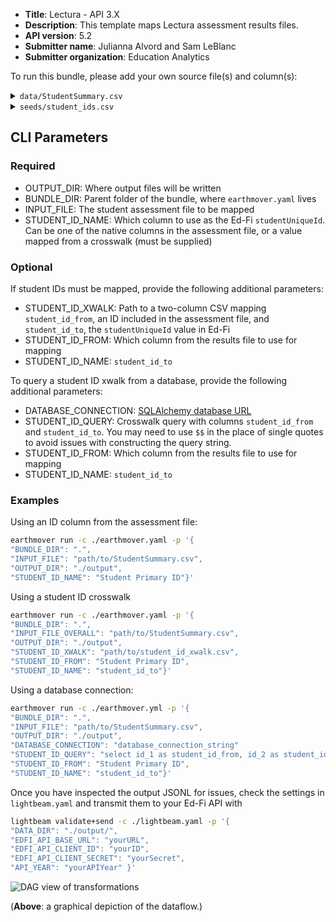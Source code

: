 * **Title**: Lectura - API 3.X
* **Description**: This template maps Lectura assessment results files. 
* **API version**: 5.2
* **Submitter name**: Julianna Alvord and Sam LeBlanc
* **Submitter organization**: Education Analytics

To run this bundle, please add your own source file(s) and column(s):
<details>
<summary><code>data/StudentSummary.csv</code></summary>
</details>

<details>
<summary><code>seeds/student_ids.csv</code></summary>

This is a [crosswalk file](https://en.wikipedia.org/wiki/Schema_crosswalk) for translating the student IDs in the assessment CSVs to student IDs in Ed-Fi (one may be a state ID and the other a district ID, for example). 

This file is **optional**. If one of the existing student IDs within the assessment
file maps to Ed-Fi's `studentUniqueId`, you can omit the crosswalk file and specify 
which column to use.

If neither of these match Ed-Fi's `studentUniqueId`, see the CLI parameters section below.

Required columns:
   - `from`
   - `to`
</details>


## CLI Parameters

### Required
- OUTPUT_DIR: Where output files will be written
- BUNDLE_DIR: Parent folder of the bundle, where `earthmover.yaml` lives
- INPUT_FILE: The student assessment file to be mapped
- STUDENT_ID_NAME: Which column to use as the Ed-Fi `studentUniqueId`. Can be one of the native columns in the assessment file, or a value mapped from a crosswalk (must be supplied)

### Optional
If student IDs must be mapped, provide the following additional parameters:
- STUDENT_ID_XWALK: Path to a two-column CSV mapping `student_id_from`, an ID included in the assessment file, and `student_id_to`, the `studentUniqueId` value in Ed-Fi
- STUDENT_ID_FROM: Which column from the results file to use for mapping
- STUDENT_ID_NAME: `student_id_to`

To query a student ID xwalk from a database, provide the following additional parameters:
- DATABASE_CONNECTION: [SQLAlchemy database URL](https://docs.sqlalchemy.org/en/20/core/engines.html#database-urls)
- STUDENT_ID_QUERY: Crosswalk query with columns `student_id_from` and `student_id_to`. You may need to use `$$` in the place of single quotes to avoid issues with constructing the query string.
- STUDENT_ID_FROM: Which column from the results file to use for mapping
- STUDENT_ID_NAME: `student_id_to`

### Examples
Using an ID column from the assessment file:
```bash
earthmover run -c ./earthmover.yaml -p '{
"BUNDLE_DIR": ".",
"INPUT_FILE": "path/to/StudentSummary.csv",
"OUTPUT_DIR": "./output",
"STUDENT_ID_NAME": "Student Primary ID"}'
```

Using a student ID crosswalk
```bash
earthmover run -c ./earthmover.yaml -p '{
"BUNDLE_DIR": ".",
"INPUT_FILE_OVERALL": "path/to/StudentSummary.csv",
"OUTPUT_DIR": "./output",
"STUDENT_ID_XWALK": "path/to/student_id_xwalk.csv",
"STUDENT_ID_FROM": "Student Primary ID",
"STUDENT_ID_NAME": "student_id_to"}'
```

Using a database connection:
```bash
earthmover run -c ./earthmover.yml -p '{
"BUNDLE_DIR": ".",
"INPUT_FILE": "path/to/StudentSummary.csv",
"OUTPUT_DIR": "./output",
"DATABASE_CONNECTION": "database_connection_string"
"STUDENT_ID_QUERY": "select id_1 as student_id_from, id_2 as student_id_to from student_table",
"STUDENT_ID_FROM": "Student Primary ID",
"STUDENT_ID_NAME": "student_id_to"}'
```

Once you have inspected the output JSONL for issues, check the settings in `lightbeam.yaml` and transmit them to your Ed-Fi API with
```bash
lightbeam validate+send -c ./lightbeam.yaml -p '{
"DATA_DIR": "./output/",
"EDFI_API_BASE_URL": "yourURL",
"EDFI_API_CLIENT_ID": "yourID",
"EDFI_API_CLIENT_SECRET": "yourSecret",
"API_YEAR": "yourAPIYear" }'
```

![DAG view of transformations](graph.png)

(**Above**: a graphical depiction of the dataflow.)